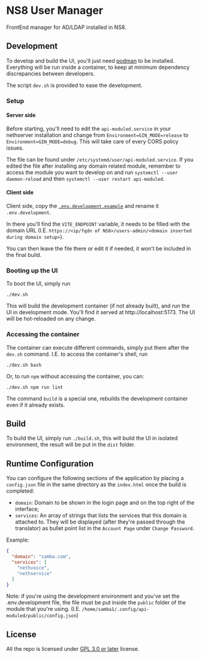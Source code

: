 # NS8 User Manager

FrontEnd manager for AD/LDAP installed in NS8.

## Development

To develop and build the UI, you'll just need [podman](https://podman.io/) to be installed. Everything will be run
inside a container, to keep at minimum dependency discrepancies between developers.

The script `dev.sh` is provided to ease the development.

### Setup

#### Server side

Before starting, you'll need to edit the `api-moduled.service` in your nethserver installation and change
from `Environment=GIN_MODE=release` to `Environment=GIN_MODE=debug`. This will take care of every CORS policy issues.

The file can be found under `/etc/systemd/user/api-moduled.service`. If you edited the file after installing any domain
related module, remember to access the module you want to develop on and run `systemctl --user daemon-reload` and
then `systemctl --user restart api-moduled`.

#### Client side

Client side, copy the [`.env.development.example`](.env.development.example) and rename it `.env.development`.

In there you'll find the `VITE_ENDPOINT` variable, it needs to be filled with the domain URL
(I.E. `https://<ip/fqdn of NS8>/users-admin/<domain inserted during domain setup>`).

You can then leave the file there or edit it if needed, it won't be included in the final build. 

### Booting up the UI

To boot the UI, simply run

```shell
./dev.sh
```

This will build the development container (if not already built), and run the UI in development mode. You'll find it
served at http://localhost:5173. The UI will be hot-reloaded on any change.

### Accessing the container

The container can execute different commands, simply put them after the `dev.sh` command. I.E. to access the container's
shell, run

```shell
./dev.sh bash
```

Or, to run `npm` without accessing the container, you can:

```shell
./dev.sh npm run lint
```

The command `build` is a special one, rebuilds the development container even if it already exists.

## Build

To build the UI, simply run `./build.sh`, this will build the UI in isolated environment, the result will be put in
the `dist` folder.

## Runtime Configuration

You can configure the following sections of the application by placing a `config.json` file in the same directory as
the `index.html` once the build is completed:

- `domain`: Domain to be shown in the login page and on the top right of the interface;
- `services`: An array of strings that lists the services that this domain is attached to. They will be displayed (after
  they're passed through the translator) as bullet point list in the `Account Page` under `Change Password`.

Example:

```json
{
  "domain": "samba.com",
  "services": [
    "nethvoice",
    "nethservice"
  ]
}
```

Note: if you're using the development environment and you've set the .env.development file, the file must be put inside
the `public` folder of the module that you're using. (I.E. `/home/samba1/.config/api-moduled/public/config.json`)

## License

All the repo is licensed under [GPL 3.0 or later](LICENSE) license.